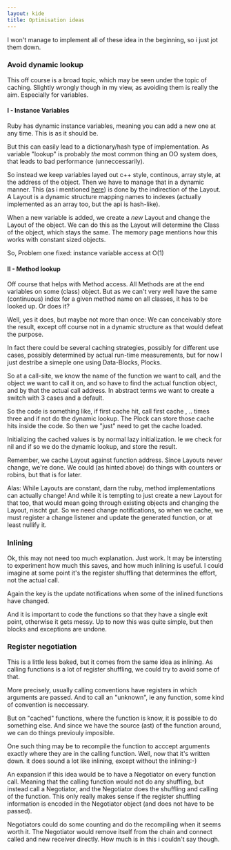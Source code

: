 ```yaml
---
layout: kide
title: Optimisation ideas
---
```


I won't manage to implement all of these idea in the beginning, so i just jot them down. 

### Avoid dynamic lookup

This off course is a broad topic, which may be seen under the topic of caching. Slightly wrongly though in my view, as avoiding them is really the aim. Especially for variables.

#### I - Instance Variables

Ruby has dynamic instance variables, meaning you can add a new one at any time. This is as it should be.

But this can easily lead to a dictionary/hash type of implementation. As variable "lookup" is probably *the* most
common thing an OO system does, that leads to bad performance (unneccessarily). 

So instead we keep variables layed out c++ style, continous, array style, at the address of the object. Then we have 
to manage that in a dynamic manner. This (as i mentioned [here](memory.html)) is done by the indirection of the Layout. A Layout is 
a dynamic structure mapping names to indexes (actually implemented as an array too, but the api is hash-like).

When a new variable is added, we create a *new* Layout and change the Layout of the object. We can do this as the Layout will
determine the Class of the object, which stays the same. The memory page mentions how this works with constant sized objects.

So, Problem one fixed: instance variable access at O(1)

#### II - Method lookup

Off course that helps with Method access. All Methods are at the end variables on some (class) object. But as we can't very well have the same (continuous) index for a given method name on all classes, it has to be looked up. Or does it?

Well, yes it does, but maybe not more than once: We can conceivably store the result, except off course not in a dynamic 
structure as that would defeat the purpose.

In fact there could be several caching strategies, possibly for different use cases, possibly determined by actual run-time
measurements, but for now I just destribe a simeple one using Data-Blocks, Plocks.

So at a call-site, we know the name of the function we want to call, and the object we want to call it on, and so have to 
find the actual function object, and by that the actual call address. In abstract terms we want to create a switch with 
3 cases and a default.

So the code is something like, if first cache hit, call first cache , .. times three and if not do the dynamic lookup. 
The Plock can store those cache hits inside the code. So then we "just" need to get the cache loaded.

Initializing the cached values is by normal lazy initialization. Ie we check for nil and if so we do the dynamic lookup, and store the result. 

Remember, we cache Layout against function address. Since Layouts never change, we're done. We could (as hinted above) 
do things with counters or robins, but that is for later.

Alas: While Layouts are constant, darn the ruby, method implementations can actually change! And while it is tempting to 
just create a new Layout for that too, that would mean going through existing objects and changing the Layout, nischt gut.
So we need change notifications, so when we cache, we must register a change listener and update the generated function,
or at least nullify it.

### Inlining

Ok, this may not need too much explanation. Just work. It may be intersting to experiment how much this saves, and how much 
inlining is useful. I could imagine at some point it's the register shuffling that determines the effort, not the 
actual call.

Again the key is the update notifications when some of the inlined functions have changed. 

And it is important to code the functions so that they have a single exit point, otherwise it gets messy. Up to now this 
was quite simple, but then blocks and exceptions are undone.

### Register negotiation

This is a little less baked, but it comes from the same idea as inlining. As calling functions is a lot of register
 shuffling, we could try to avoid some of that.

More precisely, usually calling conventions have registers in which arguments are passed. And to call an "unknown", ie any function, some kind of convention is neccessary.

But on "cached" functions, where the function is know, it is possible to do something else. And since we have the source 
(ast) of the function around, we can do things previouly imposible.

One such thing may be to recompile the function to acccept arguments exactly where they are in the calling function. Well, now that it's written down. it does sound a lot like inlining, except without the inlining:-)

An expansion if this idea would be to have a Negotiator on every function call. Meaning that the calling function would not 
do any shuffling, but instead call a Negotiator, and the Negotiator does the shuffling and calling of the function.
This only really makes sense if the register shuffling information is encoded in the Negotiator object (and does not have
to be passed).

Negotiators could do some counting and do the recompiling when it seems worth it. The Negotiator would remove itself from 
the chain and connect called and new receiver directly. How much is in this i couldn't say though.
 